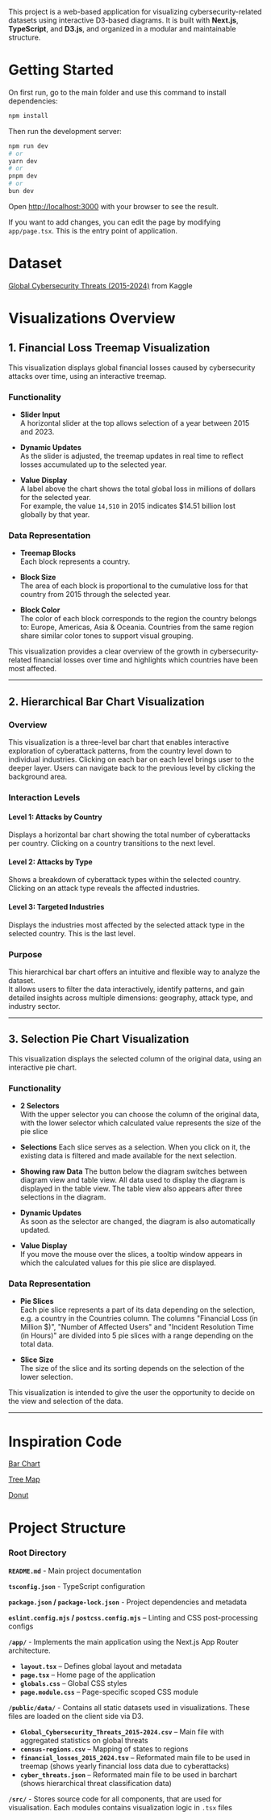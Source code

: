This project is a web-based application for visualizing cybersecurity-related datasets using interactive D3-based diagrams. It is built with **Next.js**, **TypeScript**, and **D3.js**, and organized in a modular and maintainable structure.

# Getting Started

On first run, go to the main folder and use this command to install dependencies:
```bash
npm install
```
Then run the development server:
```bash
npm run dev
# or
yarn dev
# or
pnpm dev
# or
bun dev
```

Open [http://localhost:3000](http://localhost:3000) with your browser to see the result.

If you want to add changes, you can edit the page by modifying `app/page.tsx`. This is the entry point of application.

# Dataset
[Global Cybersecurity Threats (2015-2024)](https://www.kaggle.com/datasets/atharvasoundankar/global-cybersecurity-threats-2015-2024) from Kaggle


# Visualizations Overview

## 1. Financial Loss Treemap Visualization

This visualization displays global financial losses caused by cybersecurity attacks over time, using an interactive treemap.

### Functionality  
- **Slider Input**  
  A horizontal slider at the top allows selection of a year between 2015 and 2023.

- **Dynamic Updates**  
  As the slider is adjusted, the treemap updates in real time to reflect losses accumulated up to the selected year.

- **Value Display**  
  A label above the chart shows the total global loss in millions of dollars for the selected year.  
  For example, the value `14,510` in 2015 indicates $14.51 billion lost globally by that year.

### Data Representation  
- **Treemap Blocks**  
  Each block represents a country.

- **Block Size**  
  The area of each block is proportional to the cumulative loss for that country from 2015 through the selected year.

- **Block Color**  
  The color of each block corresponds to the region the country belongs to: Europe, Americas, Asia & Oceania.
  Countries from the same region share similar color tones to support visual grouping.

This visualization provides a clear overview of the growth in cybersecurity-related financial losses over time and highlights which countries have been most affected.

---

## 2. Hierarchical Bar Chart Visualization

### Overview  
This visualization is a three-level bar chart that enables interactive exploration of cyberattack patterns, from the country level down to individual industries.
Clicking on each bar on each level brings user to the deeper layer. Users can navigate back to the previous level by clicking the background area.

### Interaction Levels

#### Level 1: Attacks by Country  
Displays a horizontal bar chart showing the total number of cyberattacks per country. Clicking on a country transitions to the next level.

#### Level 2: Attacks by Type  
Shows a breakdown of cyberattack types within the selected country. Clicking on an attack type reveals the affected industries.

#### Level 3: Targeted Industries  
Displays the industries most affected by the selected attack type in the selected country. This is the last level.

### Purpose  
This hierarchical bar chart offers an intuitive and flexible way to analyze the dataset.  
It allows users to filter the data interactively, identify patterns, and gain detailed insights across multiple dimensions: geography, attack type, and industry sector.

--- 

## 3. Selection Pie Chart Visualization

This visualization displays the selected column of the original data, using an interactive pie chart.

### Functionality  
- **2 Selectors**  
  With the upper selector you can choose the column of the original data, with the lower selector which calculated value represents the size of the pie slice

- **Selections**
  Each slice serves as a selection. When you click on it, the existing data is filtered and made available for the next selection.

- **Showing raw Data**
  The button below the diagram switches between diagram view and table view. All data used to display the diagram is displayed in the table view. 
  The table view also appears after three selections in the diagram.

- **Dynamic Updates**  
  As soon as the selector are changed, the diagram is also automatically updated. 

- **Value Display**  
  If you move the mouse over the slices, a tooltip window appears in which the calculated values for this pie slice are displayed.

### Data Representation  
- **Pie Slices**  
  Each pie slice represents a part of its data depending on the selection, e.g. a country in the Countries column.
  The columns "Financial Loss (in Million $)", "Number of Affected Users" and "Incident Resolution Time (in Hours)" are divided into 5 pie slices with a range depending on the total data.

- **Slice Size**  
  The size of the slice and its sorting depends on the selection of the lower selection.

This visualization is intended to give the user the opportunity to decide on the view and selection of the data.

---

# Inspiration Code
[Bar Chart](https://observablehq.com/@d3/hierarchical-bar-chart)

[Tree Map](https://observablehq.com/@d3/treemap/2)

[Donut](https://codepen.io/ademps/pen/MWKXXN)

# Project Structure

### Root Directory

**`README.md`** - Main project documentation 

**`tsconfig.json`** - TypeScript configuration  

**`package.json` / `package-lock.json`** - Project dependencies and metadata  

**`eslint.config.mjs` / `postcss.config.mjs`** – Linting and CSS post-processing configs 

**`/app/`** - Implements the main application using the Next.js App Router architecture.
- **`layout.tsx`** – Defines global layout and metadata  
- **`page.tsx`** – Home page of the application  
- **`globals.css`** – Global CSS styles  
- **`page.module.css`** – Page-specific scoped CSS module

**`/public/data/`** - Contains all static datasets used in visualizations. These files are loaded on the client side via D3.

- **`Global_Cybersecurity_Threats_2015-2024.csv`** – Main file with aggregated statistics on global threats
- **`census-regions.csv`** – Mapping of states to regions  
- **`financial_losses_2015_2024.tsv`** – Reformated main file to be used in treemap (shows yearly financial loss data due to cyberattacks)
- **`cyber_threats.json`** – Reformated main file to be used in barchart (shows hierarchical threat classification data) 

**`/src/`** - Stores source code for all components, that are used for visualisation. Each modules contains visualization logic in `.tsx` files

